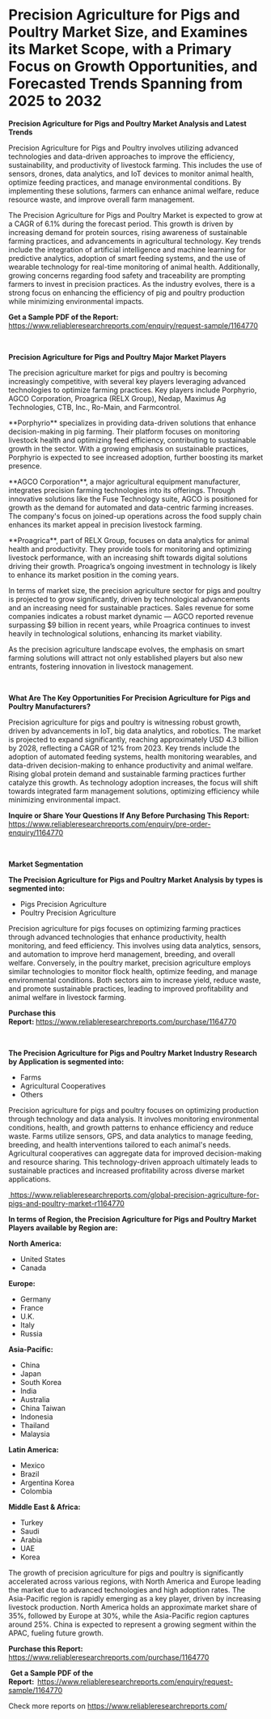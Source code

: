 <p><h1>Precision Agriculture for Pigs and Poultry Market Size, and Examines its Market Scope, with a Primary Focus on Growth Opportunities, and Forecasted Trends Spanning from 2025 to 2032</h1></p><p><strong>Precision Agriculture for Pigs and Poultry Market Analysis and Latest Trends</strong></p>
<p><p>Precision Agriculture for Pigs and Poultry involves utilizing advanced technologies and data-driven approaches to improve the efficiency, sustainability, and productivity of livestock farming. This includes the use of sensors, drones, data analytics, and IoT devices to monitor animal health, optimize feeding practices, and manage environmental conditions. By implementing these solutions, farmers can enhance animal welfare, reduce resource waste, and improve overall farm management.</p><p>The Precision Agriculture for Pigs and Poultry Market is expected to grow at a CAGR of 6.1% during the forecast period. This growth is driven by increasing demand for protein sources, rising awareness of sustainable farming practices, and advancements in agricultural technology. Key trends include the integration of artificial intelligence and machine learning for predictive analytics, adoption of smart feeding systems, and the use of wearable technology for real-time monitoring of animal health. Additionally, growing concerns regarding food safety and traceability are prompting farmers to invest in precision practices. As the industry evolves, there is a strong focus on enhancing the efficiency of pig and poultry production while minimizing environmental impacts.</p></p>
<p><strong>Get a Sample PDF of the Report:&nbsp;</strong> <a href="https://www.reliableresearchreports.com/enquiry/request-sample/1164770?utm_campaign=3063&utm_medium=2&utm_source=Github&utm_content=ia&utm_term=11032025&utm_id=precision-agriculture-for-pigs-and-poultry">https://www.reliableresearchreports.com/enquiry/request-sample/1164770</a></p>
<p>&nbsp;</p>
<p><strong>Precision Agriculture for Pigs and Poultry Major Market Players</strong></p>
<p><p>The precision agriculture market for pigs and poultry is becoming increasingly competitive, with several key players leveraging advanced technologies to optimize farming practices. Key players include Porphyrio, AGCO Corporation, Proagrica (RELX Group), Nedap, Maximus Ag Technologies, CTB, Inc., Ro-Main, and Farmcontrol.</p><p>**Porphyrio** specializes in providing data-driven solutions that enhance decision-making in pig farming. Their platform focuses on monitoring livestock health and optimizing feed efficiency, contributing to sustainable growth in the sector. With a growing emphasis on sustainable practices, Porphyrio is expected to see increased adoption, further boosting its market presence.</p><p>**AGCO Corporation**, a major agricultural equipment manufacturer, integrates precision farming technologies into its offerings. Through innovative solutions like the Fuse Technology suite, AGCO is positioned for growth as the demand for automated and data-centric farming increases. The company's focus on joined-up operations across the food supply chain enhances its market appeal in precision livestock farming.</p><p>**Proagrica**, part of RELX Group, focuses on data analytics for animal health and productivity. They provide tools for monitoring and optimizing livestock performance, with an increasing shift towards digital solutions driving their growth. Proagrica’s ongoing investment in technology is likely to enhance its market position in the coming years.</p><p>In terms of market size, the precision agriculture sector for pigs and poultry is projected to grow significantly, driven by technological advancements and an increasing need for sustainable practices. Sales revenue for some companies indicates a robust market dynamic — AGCO reported revenue surpassing $9 billion in recent years, while Proagrica continues to invest heavily in technological solutions, enhancing its market viability.</p><p>As the precision agriculture landscape evolves, the emphasis on smart farming solutions will attract not only established players but also new entrants, fostering innovation in livestock management.</p></p>
<p>&nbsp;</p>
<p><strong>What Are The Key Opportunities For Precision Agriculture for Pigs and Poultry Manufacturers?</strong></p>
<p><p>Precision agriculture for pigs and poultry is witnessing robust growth, driven by advancements in IoT, big data analytics, and robotics. The market is projected to expand significantly, reaching approximately USD 4.3 billion by 2028, reflecting a CAGR of 12% from 2023. Key trends include the adoption of automated feeding systems, health monitoring wearables, and data-driven decision-making to enhance productivity and animal welfare. Rising global protein demand and sustainable farming practices further catalyze this growth. As technology adoption increases, the focus will shift towards integrated farm management solutions, optimizing efficiency while minimizing environmental impact.</p></p>
<p><strong>Inquire or Share Your Questions If Any Before Purchasing This Report:</strong> <a href="https://www.reliableresearchreports.com/enquiry/pre-order-enquiry/1164770?utm_campaign=3063&utm_medium=2&utm_source=Github&utm_content=ia&utm_term=11032025&utm_id=precision-agriculture-for-pigs-and-poultry">https://www.reliableresearchreports.com/enquiry/pre-order-enquiry/1164770</a></p>
<p>&nbsp;</p>
<p><strong>Market Segmentation</strong></p>
<p><strong>The Precision Agriculture for Pigs and Poultry Market Analysis by types is segmented into:</strong></p>
<p><ul><li>Pigs Precision Agriculture</li><li>Poultry Precision Agriculture</li></ul></p>
<p><p>Precision agriculture for pigs focuses on optimizing farming practices through advanced technologies that enhance productivity, health monitoring, and feed efficiency. This involves using data analytics, sensors, and automation to improve herd management, breeding, and overall welfare. Conversely, in the poultry market, precision agriculture employs similar technologies to monitor flock health, optimize feeding, and manage environmental conditions. Both sectors aim to increase yield, reduce waste, and promote sustainable practices, leading to improved profitability and animal welfare in livestock farming.</p></p>
<p><strong>Purchase this Report:&nbsp;</strong><a href="https://www.reliableresearchreports.com/purchase/1164770?utm_campaign=3063&utm_medium=2&utm_source=Github&utm_content=ia&utm_term=11032025&utm_id=precision-agriculture-for-pigs-and-poultry">https://www.reliableresearchreports.com/purchase/1164770</a></p>
<p>&nbsp;</p>
<p><strong>The Precision Agriculture for Pigs and Poultry Market Industry Research by Application is segmented into:</strong></p>
<p><ul><li>Farms</li><li>Agricultural Cooperatives</li><li>Others</li></ul></p>
<p><p>Precision agriculture for pigs and poultry focuses on optimizing production through technology and data analysis. It involves monitoring environmental conditions, health, and growth patterns to enhance efficiency and reduce waste. Farms utilize sensors, GPS, and data analytics to manage feeding, breeding, and health interventions tailored to each animal's needs. Agricultural cooperatives can aggregate data for improved decision-making and resource sharing. This technology-driven approach ultimately leads to sustainable practices and increased profitability across diverse market applications.</p></p>
<p><a href="https://www.reliableresearchreports.com/global-precision-agriculture-for-pigs-and-poultry-market-r1164770?utm_campaign=3063&utm_medium=2&utm_source=Github&utm_content=ia&utm_term=11032025&utm_id=precision-agriculture-for-pigs-and-poultry">&nbsp;https://www.reliableresearchreports.com/global-precision-agriculture-for-pigs-and-poultry-market-r1164770</a></p>
<p><strong>In terms of Region, the Precision Agriculture for Pigs and Poultry Market Players available by Region are:</strong></p>
<p>
    <p> <strong> North America: </strong>
        <ul>
            <li>United States</li>
            <li>Canada</li>
        </ul>
        </p> 
    <p> <strong> Europe: </strong>
        <ul>
            <li>Germany</li>
            <li>France</li>
            <li>U.K.</li>
            <li>Italy</li>
            <li>Russia</li>
        </ul>
        </p> 
    <p> <strong> Asia-Pacific: </strong>
        <ul>
            <li>China</li>
            <li>Japan</li>
            <li>South Korea</li>
            <li>India</li>
            <li>Australia</li>
            <li>China Taiwan</li>
            <li>Indonesia</li>
            <li>Thailand</li>
            <li>Malaysia</li>
        </ul>
        </p> 
    <p> <strong> Latin America: </strong>
        <ul>
            <li>Mexico</li>
            <li>Brazil</li>
            <li>Argentina Korea</li>
            <li>Colombia</li>
        </ul>
        </p> 
    <p> <strong> Middle East & Africa: </strong>
        <ul>
            <li>Turkey</li>
            <li>Saudi</li>
            <li>Arabia</li>
            <li>UAE</li>
            <li>Korea</li>
        </ul>
    </p>
    </p>
<p><p>The growth of precision agriculture for pigs and poultry is significantly accelerated across various regions, with North America and Europe leading the market due to advanced technologies and high adoption rates. The Asia-Pacific region is rapidly emerging as a key player, driven by increasing livestock production. North America holds an approximate market share of 35%, followed by Europe at 30%, while the Asia-Pacific region captures around 25%. China is expected to represent a growing segment within the APAC, fueling future growth.</p></p>
<p><strong>Purchase this Report: </strong><a href="https://www.reliableresearchreports.com/purchase/1164770?utm_campaign=3063&utm_medium=2&utm_source=Github&utm_content=ia&utm_term=11032025&utm_id=precision-agriculture-for-pigs-and-poultry">https://www.reliableresearchreports.com/purchase/1164770</a></p>
<p>&nbsp;<strong>Get a Sample PDF of the Report:&nbsp;&nbsp;</strong><a href="https://www.reliableresearchreports.com/enquiry/request-sample/1164770?utm_campaign=3063&utm_medium=2&utm_source=Github&utm_content=ia&utm_term=11032025&utm_id=precision-agriculture-for-pigs-and-poultry">https://www.reliableresearchreports.com/enquiry/request-sample/1164770</a></p>
<p><strong></strong></p>
<p>Check more reports on <a href="https://www.reliableresearchreports.com/?utm_campaign=3063&utm_medium=2&utm_source=Github&utm_content=ia&utm_term=11032025&utm_id=precision-agriculture-for-pigs-and-poultry">https://www.reliableresearchreports.com/</a></p>